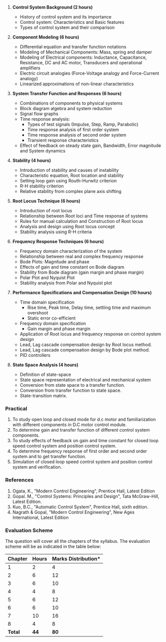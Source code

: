 
1. **Control System Background (2 hours)**
    * History of control system and its importance
    * Control system: Characteristics and Basic features
    * Types of control system and their comparison

2. **Component Modeling (6 hours)**
    * Differential equation and transfer function notations
    * Modeling of Mechanical Components: Mass, spring and damper
    * Modeling of Electrical components: Inductance, Capacitance, Resistance, DC and AC motor, Transducers and operational amplifiers
    * Electric circuit analogies (Force-Voltage analogy and Force-Current analogy)
    * Linearized approximations of non-linear characteristics

3. **System Transfer Function and Responses (6 hours)**
    * Combinations of components to physical systems
    * Block diagram algebra and system reduction
    * Signal flow graphs
    * Time response analysis:
        * Types of test signals (Impulse, Step, Ramp, Parabolic)
        * Time response analysis of first order system
        * Time response analysis of second order system
        * Transient response characteristics
    * Effect of feedback on steady state gain, Bandwidth, Error magnitude and System dynamics

4. **Stability (4 hours)**
    * Introduction of stability and causes of instability
    * Characteristic equation, Root location and stability
    * Setting loop gain using Routh-Hurwitz criterion
    * R-H stability criterion
    * Relative stability from complex plane axis shifting

5. **Root Locus Technique (6 hours)**
    * Introduction of root locus
    * Relationship between Root loci and Time response of systems
    * Rules for manual calculation and Construction of Root locus
    * Analysis and design using Root locus concept
    * Stability analysis using R-H criteria

6. **Frequency Response Techniques (6 hours)**
    * Frequency domain characterization of the system
    * Relationship between real and complex frequency response
    * Bode Plots: Magnitude and phase
    * Effects of gain and time constant on Bode diagram
    * Stability from Bode diagram (gain margin and phase margin)
    * Polar Plot and Nyquist Plot
    * Stability analysis from Polar and Nyquist plot

7. **Performance Specifications and Compensation Design (10 hours)**
    * Time domain specification
        * Rise time, Peak time, Delay time, settling time and maximum overshoot
        * Static error co-efficient
    * Frequency domain specification
        * Gain margin and phase margin
    * Application of Root locus and frequency response on control system design
    * Lead, Lag cascade compensation design by Root locus method.
    * Lead, Lag cascade compensation design by Bode plot method.
    * PID controllers

8. **State Space Analysis (4 hours)**
    * Definition of state-space
    * State space representation of electrical and mechanical system
    * Conversion from state space to a transfer function.
    * Conversion from transfer function to state space.
    * State-transition matrix.

### Practical

1. To study open loop and closed mode for d.c motor and familiarization with different components in D.C motor control module.
2. To determine gain and transfer function of different control system components.
3. To study effects of feedback on gain and time constant for closed loop speed control system and position control system.
4. To determine frequency response of first order and second order system and to get transfer function.
5. Simulation of closed loop speed control system and position control system and verification.

### References

1. Ogata, K., "Modern Control Engineering", Prentice Hall, Latest Edition
2. Gopal. M., "Control Systems: Principles and Design", Tata McGraw-Hill, Latest Edition.
3. Kuo, B.C., "Automatic Control System", Prentice Hall, sixth edition.
4. Nagrath & Gopal, "Modern Control Engineering", New Ages International, Latest Edition

### Evaluation Scheme

The question will cover all the chapters of the syllabus. The evaluation scheme will be as indicated in the table below:

| Chapter   | Hours  | Marks Distribution* |
| --------- | ------ | ------------------- |
| 1         | 2      | 4                   |
| 2         | 6      | 12                  |
| 3         | 6      | 10                  |
| 4         | 4      | 8                   |
| 5         | 6      | 12                  |
| 6         | 6      | 10                  |
| 7         | 10     | 16                  |
| 8         | 4      | 8                   |
| **Total** | **44** | **80**              |